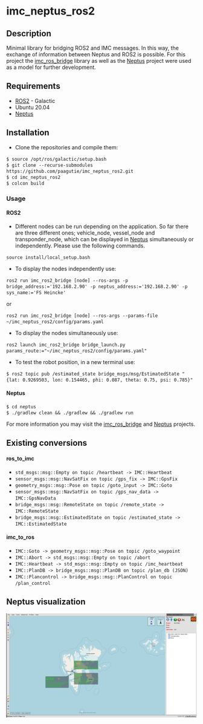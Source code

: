 # imc_neptus_ros2 

## Description
Minimal library for bridging ROS2 and IMC messages. In this way, the exchange of information between Neptus and ROS2 is possible. For this project the [imc_ros_bridge](https://github.com/smarc-project/imc_ros_bridge) library as well as the [Neptus](https://github.com/LSTS/neptus) project were used as a model for further development.

## Requirements
- [ROS2](https://docs.ros.org/en/galactic/Installation.html) - Galactic
- Ubuntu 20.04
- [Neptus](https://www.lsts.pt/index.php/software/54/)


## Installation
- Clone the repositories and compile them:
```
$ source /opt/ros/galactic/setup.bash
$ git clone --recurse-submodules https://github.com/paagutie/imc_neptus_ros2.git
$ cd imc_neptus_ros2
$ colcon build
```

### Usage

#### ROS2  
- Different nodes can be run depending on the application. So far there are three different ones; vehicle_node, vessel_node and transponder_node, which can be displayed in [Neptus](https://github.com/LSTS/neptus) simultaneously or independently. Please use the following commands.
```
source install/local_setup.bash
```
- To display the nodes independently use:
```
ros2 run imc_ros2_bridge [node] --ros-args -p bridge_address:='192.168.2.90' -p neptus_address:='192.168.2.90' -p sys_name:='FS Heincke'
```
or
```
ros2 run imc_ros2_bridge [node] --ros-args --params-file ~/imc_neptus_ros2/config/params.yaml 
```

- To display the nodes simultaneously use:
```
ros2 launch imc_ros2_bridge bridge_launch.py params_route:="~/imc_neptus_ros2/config/params.yaml"
```

- To test the robot position, in a new terminal use:
```
$ ros2 topic pub /estimated_state bridge_msgs/msg/EstimatedState "{lat: 0.9269503, lon: 0.154465, phi: 0.087, theta: 0.75, psi: 0.785}"
```

#### Neptus
```
$ cd neptus
$ ./gradlew clean && ./gradlew && ./gradlew run
```

For more information you may visit the [imc_ros_bridge](https://github.com/smarc-project/imc_ros_bridge) and [Neptus](https://github.com/LSTS/neptus) projects. 


## Existing conversions
#### ros_to_imc 
- `std_msgs::msg::Empty on topic /heartbeat -> IMC::Heartbeat`
- `sensor_msgs::msg::NavSatFix on topic /gps_fix -> IMC::GpsFix`
- `geometry_msgs::msg::Pose on topic /goto_input -> IMC::Goto`
- `sensor_msgs::msg::NavSatFix on topic /gps_nav_data -> IMC::GpsNavData`
- `bridge_msgs::msg::RemoteState on topic /remote_state -> IMC::RemoteState`
- `bridge_msgs::msg::EstimatedState on topic /estimated_state -> IMC::EstimatedState`

#### imc_to_ros
- `IMC::Goto -> geometry_msgs::msg::Pose on topic /goto_waypoint`
- `IMC::Abort -> std_msgs::msg::Empty on topic /abort`
- `IMC::Heartbeat -> std_msgs::msg::Empty on topic /imc_heartbeat`
- `IMC::PlanDB -> bridge_msgs::msg::PlanDB on topic /plan_db (JSON)`
- `IMC::Plancontrol -> bridge_msgs::msg::PlanControl on topic /plan_control`

## Neptus visualization
<img src="images/neptus_visualization.png" alt="neptus"/>
